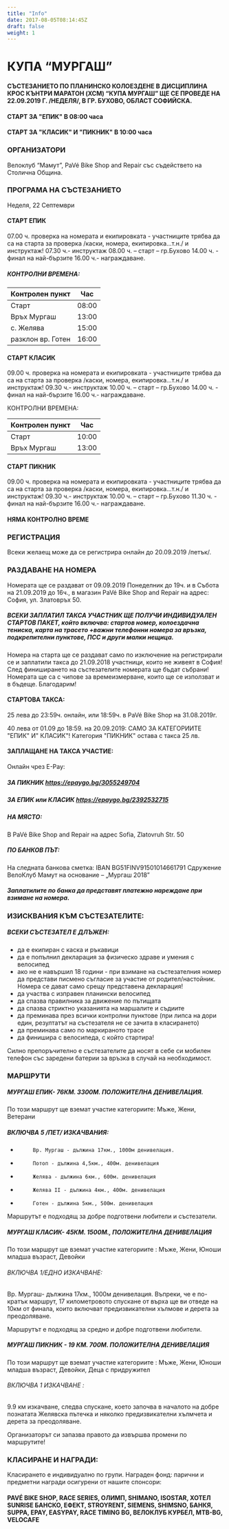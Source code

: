 ```yaml
---
title: "Info"
date: 2017-08-05T08:14:45Z
draft: false
weight: 1
---
```

# КУПА “МУРГАШ”
#### СЪСТЕЗАНИЕТО ПО ПЛАНИНСКО КОЛОЕЗДЕНЕ В ДИСЦИПЛИНА КРОС КЪНТРИ МАРАТОН (XCM) “КУПА МУРГАШ” ЩЕ СЕ ПРОВЕДЕ НА 22.09.2019 Г. /НЕДЕЛЯ/, В ГР. БУХОВО, ОБЛАСТ СОФИЙСКА. 

#### СТАРТ ЗА "ЕПИК" В 08:00 часа

#### СТАРТ ЗА "КЛАСИК" И "ПИКНИК" В 10:00 часа  

### ОРГАНИЗАТОРИ
Велоклуб “Мамут”, PaVé Bike Shop and Repair със съдействето на Столична Община.

### ПРОГРАМА НА СЪСТЕЗАНИЕТО
Неделя, 22 Септември

#### СТАРТ ЕПИК
07.00 ч. проверка на номерата и екипировката - участниците трябва да са на старта за проверка /каски, номера, екипировка…т.н./ и инструктаж!
07.30 ч.- инструктаж
08.00 ч. – старт – гр.Бухово
14.00 ч. - финал на най-бързите
16.00 ч.- награждаване.
##### КОНТРОЛНИ ВРЕМЕНА:

Контролен пункт | Час
----------------|----
Старт | 08:00  
Връх Мургаш | 13:00 
с. Желява | 15:00
разклон вр. Готен | 16:00

#### СТАРТ КЛАСИК
09.00 ч. проверка на номерата и екипировката - участниците трябва да са на старта за проверка /каски, номера, екипировка…т.н./ и инструктаж!
09.30 ч.- инструктаж
10.00 ч. – старт – гр.Бухово
14.00 ч. - финал на най-бързите
16.00 ч.- награждаване.

КОНТРОЛНИ ВРЕМЕНА:

Контролен пункт | Час
----------------|----
Старт | 10:00  
Връх Мургаш | 13:00 

#### СТАРТ ПИКНИК
09.00 ч. проверка на номерата и екипировката - участниците трябва да са на старта за проверка /каски, номера, екипировка…т.н./ и инструктаж!
09.30 ч.- инструктаж
10.00 ч. – старт – гр.Бухово
11.30 ч. - финал на най-бързите
16.00 ч.- награждаване.

#### НЯМА КОНТРОЛНО ВРЕМЕ

### РЕГИСТРАЦИЯ
Всеки желаещ може да се регистрира онлайн до 20.09.2019 /петък/.

### РАЗДАВАНЕ НА НОМЕРА
Номерата ще се раздават от 09.09.2019 Понеделник до 19ч. и в Събота на 21.09.2019 до 16ч., в магазин PaVé Bike Shop and Repair на адрес: София, ул. Златовръх 50.

##### ВСЕКИ ЗАПЛАТИЛ ТАКСА УЧАСТНИК ЩЕ ПОЛУЧИ ИНДИВИДУАЛЕН СТАРТОВ ПАКЕТ, който включва: стартов номер, колоездачна тениска, карта на трасето +важни телефонни номера за връзка, подкрепителни пунктове, ПСС и други малки нещица. 

Номера на старта ще се раздават само по изключение на регистрирали се и заплатили такса до 21.09.2018 участници, които не живеят в София!
След финиширането на състезателите номерата ще бъдат събрани! Номерата ще са с чипове за времеизмерване, които ще се използват и в бъдеще. Благодарим!

#### СТАРТОВА ТАКСА:
25 лева до 23:59ч. онлайн, или 18:59ч. в PaVé Bike Shop на 31.08.2019г. 

40 лева от 01.09 до 18:59. на 20.09.2019:  САМО ЗА КАТЕГОРИИТЕ "ЕПИК" И" КЛАСИК"! Категория "ПИКНИК" остава с такса 25 лв. 

#### ЗАПЛАЩАНЕ НА ТАКСА УЧАСТИЕ:

Онлайн чрез E-Pay:

##### ЗА ПИКНИК https://epaygo.bg/3055249704

##### ЗА ЕПИК или КЛАСИК https://epaygo.bg/2392532715

##### НА МЯСТО:
В PaVé Bike Shop and Repair на адрес Sofia, Zlatovruh Str. 50

##### ПО БАНКОВ ПЪТ:
На следната банкова сметка:
IBAN BG51FINV91501014661791
Сдружение ВелоКлуб Мамут
на основание – „Мургаш 2018”
##### Заплатилите по банка да представят платежно нареждане при взимане на номера.

### ИЗИСКВАНИЯ КЪМ СЪСТЕЗАТЕЛИТЕ:
##### ВСЕКИ СЪСТЕЗАТЕЛ Е ДЛЪЖЕН:
 - да e екипиран с каска и ръкавици  
 - да e попълнил декларация за физическо здраве и умения с велосипед  
 - ако не е навършил 18 години - при взимане на състезателния номер да представи писмено съгласие за участие от родител/настойник. Номера се дават само срещу представена декларация!  
 - да участва с изправен планински велосипед  
 - да спазва правилника за движение по пътищата  
 - да спазва стриктно указанията на маршалите и съдиите  
 - да преминава през всички контролни пунктове (при липса на дори един, резултатът на състезателя не се зачита в класирането)  
 - да преминава само по маркираното трасе  
 - да финишира с велосипеда, с който стартира!  

Силно препоръчително е състезателите да носят в себе си мобилен телефон със заредени батерии за връзка в случай на необходимост.

### МАРШРУТИ
##### МУРГАШ ЕПИК- 76КМ. 3300М. ПОЛОЖИТЕЛНА ДЕНИВЕЛАЦИЯ.
По този маршрут ще вземат участие категориите: Мъже, Жени, Ветерани

##### ВКЛЮЧВА 5 /ПЕТ/ ИЗКАЧВАНИЯ:
 -          Вр. Мургаш - дължина 17км., 1000м денивелация.
 -          Потоп - дължина 4,5км., 400м. денивелация
 -          Желява - дължина 6км., 600м. денивелация
 -          Желява II - дължина 4км., 400м. денивелация
 -          Готен - дължина 5км., 500м. денивелация

Маршрутът е подходящ за добре подготвени любители и състезатели.

##### МУРГАШ КЛАСИК- 45КМ. 1500М., ПОЛОЖИТЕЛНА ДЕНИВЕЛАЦИЯ
По този маршрут ще вземат участие категориите : Мъже, Жени, Юноши младша възраст, Девойки

###### ВКЛЮЧВА 1/ЕДНО ИЗКАЧВАНЕ:
Вр. Мургаш- дължина 17км., 1000м денивелация.
Въпреки, че е по-кратък маршрут, 17 километровото спускане от върха ще ви отведе на 10км от финала, които включват предизвикателни хълмове и дерета за преодоляване.

Маршрутът е подходящ за средно и добре подготвени любители.

##### МУРГАШ ПИКНИК - 19 КМ. 700М. ПОЛОЖИТЕЛНА ДЕНИВЕЛАЦИЯ
По този маршрут ще вземат участие категориите : Мъже, Жени, Юноши младша възраст, Девойки, Деца с придружител 

###### ВКЛЮЧВА 1 ИЗКАЧВАНЕ :
9.9 км изкачване, следва спускане, което започва в началото на добре познатата Желявска пътечка и няколко предизвикателни хълмчета и дерета за преодоляване. 

Организаторът си запазва правото да извършва промени по маршрутите!

### КЛАСИРАНЕ И НАГРАДИ:
Класирането е индивидуално по групи. Награден фонд: парични и предметни награди осигурени от нашите спонсори:

#### PAVÉ BIKE SHOP, RACE SERIES, ОЛИМП, SHIMANO, ISOSTAR, ХОТЕЛ SUNRISE БАНСКО, ЕФЕКТ, STROYRENT, SIEMENS, SHIMSNO, БАНКЯ, SUPPA, EPAY, EASYPAY, RACE TIMING BG, ВЕЛОКЛУБ КУРБЕЛ, MTB-BG, VELOCAFE

